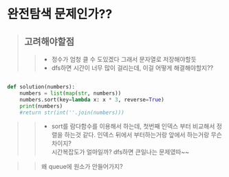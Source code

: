 # 완전탐색 문제인가??
> ## 고려해야할점
>> * 정수가 엄청 클 수 도있겠다 그래서 문자열로 저장해야할듯
>> * dfs하면 시간이 너무 많이 걸리는데, 이걸 어떻게 해결해야할지?? 


```python

def solution(numbers):
    numbers = list(map(str, numbers))
    numbers.sort(key=lambda x: x * 3, reverse=True)
    print(numbers)
    #return str(int(''.join(numbers)))
```

>> * sort를 람다함수를 이용해서 하는데, 첫번째 인덱스 부터 비교해서 정렬을 하는것 같다. 인덱스 뒤에서 부터하는거랑 앞에서 하는거랑 무슨차이지?   
>> 시간복잡도가 얼마일까? dfs하면 큰일나는 문제였따~~ 
    
>> 왜 queue에 원소가 안들어가지?
